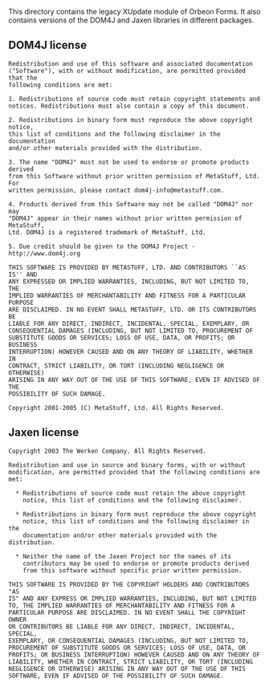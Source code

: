 This directory contains the legacy XUpdate module of Orbeon Forms. It also contains
versions of the DOM4J and Jaxen libraries in different packages.

DOM4J license
-------------

    Redistribution and use of this software and associated documentation
    ("Software"), with or without modification, are permitted provided that the
    following conditions are met:
   
    1. Redistributions of source code must retain copyright statements and
    notices. Redistributions must also contain a copy of this document.
   
    2. Redistributions in binary form must reproduce the above copyright notice,
    this list of conditions and the following disclaimer in the documentation
    and/or other materials provided with the distribution.
   
    3. The name "DOM4J" must not be used to endorse or promote products derived
    from this Software without prior written permission of MetaStuff, Ltd. For
    written permission, please contact dom4j-info@metastuff.com.
   
    4. Products derived from this Software may not be called "DOM4J" nor may
    "DOM4J" appear in their names without prior written permission of MetaStuff,
    Ltd. DOM4J is a registered trademark of MetaStuff, Ltd.
   
    5. Due credit should be given to the DOM4J Project - http://www.dom4j.org
   
    THIS SOFTWARE IS PROVIDED BY METASTUFF, LTD. AND CONTRIBUTORS ``AS IS'' AND
    ANY EXPRESSED OR IMPLIED WARRANTIES, INCLUDING, BUT NOT LIMITED TO, THE
    IMPLIED WARRANTIES OF MERCHANTABILITY AND FITNESS FOR A PARTICULAR PURPOSE
    ARE DISCLAIMED. IN NO EVENT SHALL METASTUFF, LTD. OR ITS CONTRIBUTORS BE
    LIABLE FOR ANY DIRECT, INDIRECT, INCIDENTAL, SPECIAL, EXEMPLARY, OR
    CONSEQUENTIAL DAMAGES (INCLUDING, BUT NOT LIMITED TO, PROCUREMENT OF
    SUBSTITUTE GOODS OR SERVICES; LOSS OF USE, DATA, OR PROFITS; OR BUSINESS
    INTERRUPTION) HOWEVER CAUSED AND ON ANY THEORY OF LIABILITY, WHETHER IN
    CONTRACT, STRICT LIABILITY, OR TORT (INCLUDING NEGLIGENCE OR OTHERWISE)
    ARISING IN ANY WAY OUT OF THE USE OF THIS SOFTWARE, EVEN IF ADVISED OF THE
    POSSIBILITY OF SUCH DAMAGE.
   
    Copyright 2001-2005 (C) MetaStuff, Ltd. All Rights Reserved.

Jaxen license
-------------

    Copyright 2003 The Werken Company. All Rights Reserved.
    
    Redistribution and use in source and binary forms, with or without
    modification, are permitted provided that the following conditions are
    met:
    
      * Redistributions of source code must retain the above copyright
        notice, this list of conditions and the following disclaimer.
    
      * Redistributions in binary form must reproduce the above copyright
        notice, this list of conditions and the following disclaimer in the
        documentation and/or other materials provided with the distribution.
    
      * Neither the name of the Jaxen Project nor the names of its
        contributors may be used to endorse or promote products derived
        from this software without specific prior written permission.
    
    THIS SOFTWARE IS PROVIDED BY THE COPYRIGHT HOLDERS AND CONTRIBUTORS "AS
    IS" AND ANY EXPRESS OR IMPLIED WARRANTIES, INCLUDING, BUT NOT LIMITED
    TO, THE IMPLIED WARRANTIES OF MERCHANTABILITY AND FITNESS FOR A
    PARTICULAR PURPOSE ARE DISCLAIMED. IN NO EVENT SHALL THE COPYRIGHT OWNER
    OR CONTRIBUTORS BE LIABLE FOR ANY DIRECT, INDIRECT, INCIDENTAL, SPECIAL,
    EXEMPLARY, OR CONSEQUENTIAL DAMAGES (INCLUDING, BUT NOT LIMITED TO,
    PROCUREMENT OF SUBSTITUTE GOODS OR SERVICES; LOSS OF USE, DATA, OR
    PROFITS; OR BUSINESS INTERRUPTION) HOWEVER CAUSED AND ON ANY THEORY OF
    LIABILITY, WHETHER IN CONTRACT, STRICT LIABILITY, OR TORT (INCLUDING
    NEGLIGENCE OR OTHERWISE) ARISING IN ANY WAY OUT OF THE USE OF THIS
    SOFTWARE, EVEN IF ADVISED OF THE POSSIBILITY OF SUCH DAMAGE.
